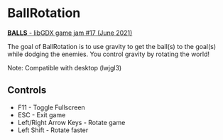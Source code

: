 # BallRotation
[**BALLS** - libGDX game jam #17 (June 2021)](https://itch.io/jam/libgdx-jam-17/rate/1095433)

The goal of BallRotation is to use gravity to get the ball(s) to the goal(s) while dodging the enemies. You control gravity by rotating the world!

Note: Compatible with desktop (lwjgl3)

## Controls
- F11 - Toggle Fullscreen
- ESC - Exit game
- Left/Right Arrow Keys - Rotate game
- Left Shift - Rotate faster
